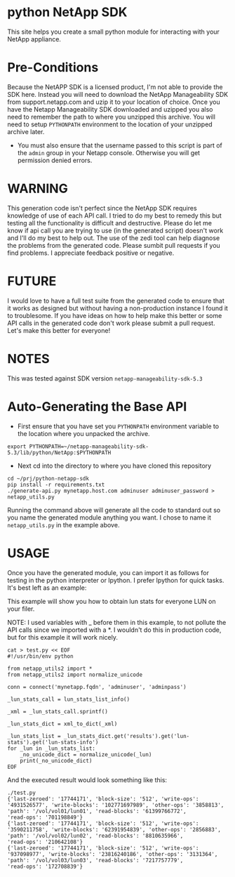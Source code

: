 python NetApp SDK
=================
This site helps you create a small python module for interacting with your NetApp appliance.  

Pre-Conditions
==============
Because the NetAPP SDK is a licensed product, I'm not able to provide the SDK here.  Instead you will need to download the NetApp Manageability SDK from support.netapp.com and uzip it to your location of choice.  Once you have the Netapp Manageability SDK downloaded and uzipped you also need to remember the path to where you unzipped this archive.  You will need to setup `PYTHONPATH` environment to the location of your unzipped archive later. 

* You must also ensure that the username passed to this script is part of the
  `admin` group in your Netapp console. Otherwise you will
 get permission denied errors.

WARNING
=======
This generation code isn't perfect since the NetApp SDK requires knowledge of use of each API call.  I tried to do my best to remedy this but testing all the functionality is difficult and destructive.  Please do let me know if api call you are trying to use (in the generated script) doesn't work and I'll do my best to help out.   The use of the zedi tool can help diagnose the problems from the generated code.  Please sumbit pull requests if you find problems.  I appreciate feedback positive or negative.  

FUTURE
======
I would love to have a full test suite from the generated code to ensure that it works as designed but without having a non-production instance I found it to troublesome.  If you have ideas on how to help make this better or some API calls in the generated code don't work please submit a pull request.  Let's make this better for everyone!

NOTES
=====
This was tested against SDK version `netapp-manageability-sdk-5.3`

Auto-Generating the Base API
============================
* First ensure that you have set you `PYTHONPATH` environment variable to the location where you unpacked the archive.
```
export PYTHONPATH=~/netapp-manageability-sdk-5.3/lib/python/NetApp:$PYTHONPATH
```
* Next cd into the directory to where you have cloned this repository
```
cd ~/prj/python-netapp-sdk
pip install -r requirements.txt
./generate-api.py mynetapp.host.com adminuser adminuser_password >
netapp_utils.py
```

Running the command above will generate all the code to standard out so you name the generated module anything you want.  I chose to name it `netapp_utils.py` in the example above.

USAGE
=====
Once you have the generated module, you can import it as follows for testing in the python interpreter or Ipython.  I prefer Ipython for quick tasks.  It's best left as an example:

This example will show you how to obtain lun stats for everyone LUN on your filer.


NOTE: I used variables with _ before them in this example, to not
pollute the API calls since we imported with a *.  I wouldn't do this
in production code, but for this example it will work nicely.
```
cat > test.py << EOF
#!/usr/bin/env python

from netapp_utils2 import *
from netapp_utils2 import normalize_unicode

conn = connect('mynetapp.fqdn', 'adminuser', 'adminpass')

_lun_stats_call = lun_stats_list_info()

_xml = _lun_stats_call.sprintf()

_lun_stats_dict = xml_to_dict(_xml)

_lun_stats_list = _lun_stats_dict.get('results').get('lun-stats').get('lun-stats-info')
for _lun in _lun_stats_list:
    _no_unicode_dict = normalize_unicode(_lun)
    print(_no_unicode_dict)
EOF
```

And the executed result would look something like this:

```
./test.py
{'last-zeroed': '17744171', 'block-size': '512', 'write-ops':
'4931526577', 'write-blocks': '102771697989', 'other-ops': '3858813',
'path': '/vol/vol01/lun01', 'read-blocks': '61399766772',
'read-ops': '701198849'}
{'last-zeroed': '17744171', 'block-size': '512', 'write-ops':
'3590211758', 'write-blocks': '62391954839', 'other-ops': '2856883',
'path': '/vol/vol02/lun02', 'read-blocks': '8810635966',
'read-ops': '210642108'}
{'last-zeroed': '17744171', 'block-size': '512', 'write-ops':
'937098977', 'write-blocks': '23816240186', 'other-ops': '3131364',
'path': '/vol/vol03/lun03', 'read-blocks': '7217757779',
'read-ops': '172708839'}
```

